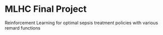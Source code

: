 # MLHC Final Project 
Reinforcement Learning for optimal sepsis treatment policies with various remard functions

